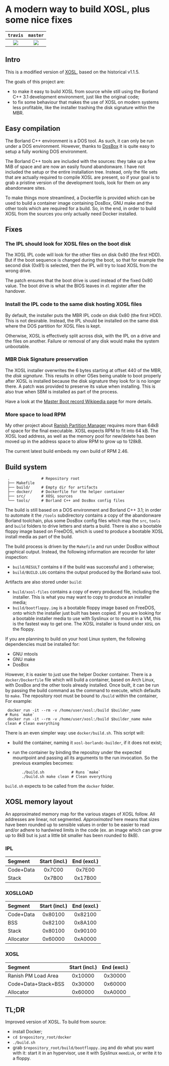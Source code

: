 # A modern way to build XOSL, plus some nice fixes

|       `travis`         |        `master`        |
|:----------------------:|:----------------------:|
| [![][ci_travis]][repo] | [![][ci_master]][repo] |

[ci_travis]: https://travis-ci.com/binary-manu/xosl.svg?branch=travis
[ci_master]: https://travis-ci.com/binary-manu/xosl.svg?branch=master
[repo]:      https://travis-ci.com/binary-manu/xosl

## Intro

This is a modified version of
[XOSL](http://www2.arnes.si/~fkomar/xosl.org/home.html), based on the
historical v1.1.5.

The goals of this project are:

* to make it easy to build XOSL from source while still using the Borland
  C++ 3.1 development environment, just like the original code;
* to fix some behaviour that makes the use of XOSL on modern systems less
  profitable, like the installer trashing the disk signature within the MBR.

## Easy compilation

The Borland C++ environment is a DOS tool. As such, it can only be run under
a DOS environment. However, thanks to [DosBox](https://www.dosbox.com/)
it is quite easy to setup a fully working DOS environment.

The Borland C++ tools are included with the sources: they take up a few MiB
of space and are now an easily found abandonware. I have not included the
setup or the entire installation tree. Instead, only the file sets that are
actually required to compile XOSL are present, so if your goal is to grab a
pristine version of the development tools, look for them on any abandonware
sites.

To make things more streamlined, a Dockerfile is provided which can be used
to build a container image containing DosBox, GNU make and the other tools
which are required for a build. So, in the end, in order to build XOSL from
the sources you only actually need Docker installed.

## Fixes

### The IPL should look for XOSL files on the boot disk

The XOSL IPL code will look for the other files on disk 0x80 (the first HDD).
But if the boot sequence is changed during the boot, so that for example the
second disk (0x81) is selected, then the IPL will try to load XOSL from the
wrong drive.

The patch ensures that the boot drive is used instead of the fixed 0x80 value.
The boot drive is what the BIOS leaves in `dl` register after the handover.

### Install the IPL code to the same disk hosting XOSL files

By default, the installer puts the MBR IPL code on disk 0x80 (the first HDD).
This is not desirable. Instead, the IPL should be installed on the same disk
where the DOS partition for XOSL files is kept.

Otherwise, XOSL is effectively split across disk, with the IPL on a drive and
the files on another. Failure or removal of any disk would make the system
unbootable.

### MBR Disk Signature preservation

The XOSL installer overwrites the 6 bytes starting at offset 440 of the MBR,
the _disk signature_. This results in other OSes being unable to boot
properly after XOSL is installed because the disk signature they look for is
no longer there. A patch was provided to preserve its value when installing.
This is also true when SBM is installed as part of the process.

Have a look at the [Master Boot record Wikipedia
page](https://en.wikipedia.org/wiki/Master_boot_record) for more details.

### More space to load RPM

My other project about [Ranish Partition Manager][rpm] requires more than 64kB
of space for the final executable. XOSL expects RPM to fit into 64 kB. The XOSL
load address, as well as the memory pool for new/delete has been moved up in the
address space to allow RPM to grow up to 128kB.

The current latest build embeds my own build of RPM 2.46.

## Build system

     .              # Repository root
     ├── Makefile
     ├── build/     # Empty dir for artifacts
     ├── docker/    # Dockerfile for the helper container
     ├── src/       # XOSL sources
     └── tools/     # Borland C++ and DosBox config files

The build is still based on a DOS environment and Borland C++ 3.1; in order
to automate it the `/tools` subdirectory contains a copy of the abandonware
Borland toolchain, plus some DosBox config files which map the `src`,
`tools` and `build` folders to drive letters and starts a build. There is
also a bootable floppy image based on FreeDOS, which is used to produce a
bootable XOSL install media as part of the build.

The build process is driven by the `Makefile` and run under DosBox without
graphical output. Instead, the following information are recorder for later
inspection:

* `build/RESULT` contains `0` if the build was successful and `1` otherwise;
* `build/BUILD.LOG` contains the output produced by the Borland `make` tool.

Artifacts are also stored under `build`:

* `build/xosl-files` contains a copy of every produced file, including the
  installer. This is what you may want to copy to produce an installer media;
* `build/bootfloppy.img` is a bootable floppy image based on FreeDOS, onto
  which the installer just built has been copied. If you are looking for a
  bootable installer media to use with Syslinux or to mount in a VM, this is
  the fastest way to get one. The XOSL installer is found under `XOSL` on the
  floppy.

If you are planning to build on your host Linux system, the following
dependencies must be installed for:

* GNU mtools
* GNU make
* DosBox

However, it is easier to just use the helper Docker container. There is a
`docker/Dockerfile` file which will build a container, based on Arch Linux,
with DosBox and the other tools already installed. Once built, it can be run
by passing the build command as the command to execute, which defaults to
`make`. The repository root must be bound to `/build` within the container,
For example:

     docker run -it --rm -v /home/user/xosl:/build $builder_name            # Runs `make`
     docker run -it --rm -v /home/user/xosl:/build $builder_name make clean # Clean everything

There is an even simpler way: use `docker/build.sh`. This script will:

* build the container, naming it `xosl-borlandc-builder`, if it does not exist;
* run the container by binding the repositoy under the expected mountpoint and
  passing all its arguments to the run invocation. So the previous examples
  becomes:

          ./build.sh            # Runs `make`
          ./build.sh make clean # Clean everything

`build.sh` expects to be called from the `docker` folder.

## XOSL memory layout

An approximated memory map for the various stages of XOSL follow. All addresses
are linear, not segmented.  _Approximated_ here means that sizes have been
rounded up to sensible values in order to be easier to read and/or adhere to
hardwired limits in the code (ex. an image which can grow up to 8kB but is just
a little bit smaller has been rounded to 8kB).

### IPL

| Segment    | Start (incl.) | End (excl.) |
|:-----------|:-------------:|:-----------:|
| Code+Data  | 0x7C00        | 0x7E00      |
| Stack      | 0x7B00        | 0x17B00     |

### XOSLLOAD

| Segment    | Start (incl.) | End (excl.) |
|:-----------|:-------------:|:-----------:|
| Code+Data  | 0x80100       | 0x82100     |
| BSS        | 0x82100       | 0x8A100     |
| Stack      | 0x80100       | 0x90100     |
| Allocator  | 0x60000       | 0xA0000     |

### XOSL

| Segment              | Start (incl.) | End (excl.) |
|:---------------------|:-------------:|:-----------:|
| Ranish PM Load Area  | 0x10000       | 0x30000     |
| Code+Data+Stack+BSS  | 0x30000       | 0x60000     |
| Allocator            | 0x60000       | 0xA0000     |

## TL;DR

Improved version of XOSL. To build from source:

* install Docker;
* `cd $repository_root/docker`
* `./build.sh`
* grab `$repository_root/build/bootfloppy.img` and do what you want with it:
  start it in an hypervisor, use it with Syslinux `memdisk`, or write it to a
  floppy.

[rpm]: https://github.com/binary-manu/rpm
